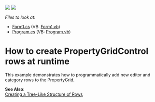 <!-- default badges list -->
[![](https://img.shields.io/badge/Open_in_DevExpress_Support_Center-FF7200?style=flat-square&logo=DevExpress&logoColor=white)](https://supportcenter.devexpress.com/ticket/details/E2098)
[![](https://img.shields.io/badge/📖_How_to_use_DevExpress_Examples-e9f6fc?style=flat-square)](https://docs.devexpress.com/GeneralInformation/403183)
<!-- default badges end -->
<!-- default file list -->
*Files to look at*:

* [Form1.cs](./CS/AddRowsRuntime/Form1.cs) (VB: [Form1.vb](./VB/AddRowsRuntime/Form1.vb))
* [Program.cs](./CS/AddRowsRuntime/Program.cs) (VB: [Program.vb](./VB/AddRowsRuntime/Program.vb))
<!-- default file list end -->
# How to create PropertyGridControl rows at runtime


<p>This example demonstrates how to programmatically add new editor and category rows to the PropertyGrid.</p><p><strong>See Also:</strong><br />
<a href="http://documentation.devexpress.com/#WindowsForms/CustomDocument457">Creating a Tree-Like Structure of Rows</a></p>

<br/>


